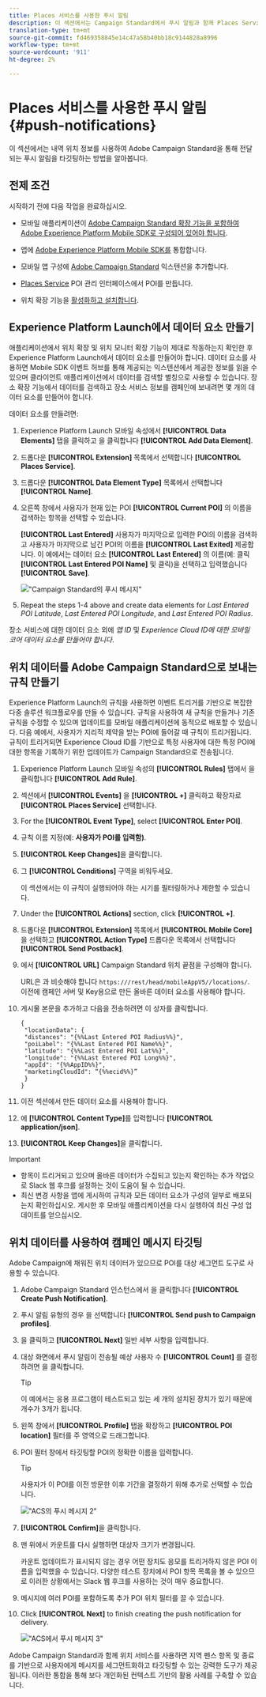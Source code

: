 ```yaml
---
title: Places 서비스를 사용한 푸시 알림
description: 이 섹션에서는 Campaign Standard에서 푸시 알림과 함께 Places Service를 사용하는 방법에 대한 정보를 제공합니다.
translation-type: tm+mt
source-git-commit: fd469358845e14c47a58b40bb18c9144828a8996
workflow-type: tm+mt
source-wordcount: '911'
ht-degree: 2%

---
```



# Places 서비스를 사용한 푸시 알림 {#push-notifications}

이 섹션에서는 내역 위치 정보를 사용하여 Adobe Campaign Standard을 통해 전달되는 푸시 알림을 타깃팅하는 방법을 알아봅니다.

## 전제 조건

시작하기 전에 다음 작업을 완료하십시오.

* 모바일 애플리케이션이 [Adobe Campaign Standard 확장 기능을 포함하여 Adobe Experience Platform Mobile SDK로 구성되어 있어야 합니다](https://aep-sdks.gitbook.io/docs/using-mobile-extensions/adobe-campaign-standard).

* 앱에 [Adobe Experience Platform Mobile SDK를](https://aep-sdks.gitbook.io/docs/getting-started/get-the-sdk) 통합합니다.
* 모바일 앱 구성에 [Adobe Campaign Standard](https://aep-sdks.gitbook.io/docs/using-mobile-extensions/adobe-campaign-standard) 익스텐션을 추가합니다.

* [Places Service](/help/poi-mgmt-ui/create-a-poi-ui.md) POI 관리 인터페이스에서 POI를 만듭니다.

* 위치 확장 기능을 [활성화하고 설치합니다](/help/places-ext-aep-sdks/places-extension/places-extension.md).


## Experience Platform Launch에서 데이터 요소 만들기

애플리케이션에서 위치 확장 및 위치 모니터 확장 기능이 제대로 작동하는지 확인한 후 Experience Platform Launch에서 데이터 요소를 만들어야 합니다. 데이터 요소를 사용하면 Mobile SDK 이벤트 허브를 통해 제공되는 익스텐션에서 제공한 정보를 읽을 수 있으며 클라이언트 애플리케이션에서 데이터를 검색할 별칭으로 사용할 수 있습니다. 장소 확장 기능에서 데이터를 검색하고 장소 서비스 정보를 캠페인에 보내려면 몇 개의 데이터 요소를 만들어야 합니다.

데이터 요소를 만들려면:

1. Experience Platform Launch 모바일 속성에서 **[!UICONTROL Data Elements]** 탭을 클릭하고 을 클릭합니다 **[!UICONTROL Add Data Element]**.
1. 드롭다운 **[!UICONTROL Extension]** 목록에서 선택합니다 **[!UICONTROL Places Service]**.
1. 드롭다운 **[!UICONTROL Data Element Type]** 목록에서 선택합니다 **[!UICONTROL Name]**.
1. 오른쪽 창에서 사용자가 현재 있는 POI **[!UICONTROL Current POI]** 의 이름을 검색하는 항목을 선택할 수 있습니다.

   **[!UICONTROL Last Entered]** 사용자가 마지막으로 입력한 POI의 이름을 검색하고 사용자가 마지막으로 남긴 POI의 이름을 **[!UICONTROL Last Exited]** 제공합니다. 이 예에서는 데이터 요소 **[!UICONTROL Last Entered]** 의 이름(예: 클릭 **[!UICONTROL Last Entered POI Name]** 및 클릭)을 선택하고 입력했습니다 **[!UICONTROL Save]**.

   ![&quot;Campaign Standard의 푸시 메시지&quot;](/help/assets/ACS_Push1.png)

1. Repeat the steps 1-4 above and create data elements for *Last Entered POI Latitude*, *Last Entered POI Longitude*, and *Last Entered POI Radius*.

장소 서비스에 대한 데이터 요소 외에 *앱 ID* 및 *Experience Cloud ID에 대한 모바일 코어 데이터 요소를 만들어야 합니다*.

## 위치 데이터를 Adobe Campaign Standard으로 보내는 규칙 만들기

Experience Platform Launch의 규칙을 사용하면 이벤트 트리거를 기반으로 복잡한 다중 솔루션 워크플로우를 만들 수 있습니다. 규칙을 사용하여 새 규칙을 만들거나 기존 규칙을 수정할 수 있으며 업데이트를 모바일 애플리케이션에 동적으로 배포할 수 있습니다. 다음 예에서, 사용자가 지리적 제약을 받는 POI에 들어갈 때 규칙이 트리거됩니다. 규칙이 트리거되면 Experience Cloud ID를 기반으로 특정 사용자에 대한 특정 POI에 대한 항목을 기록하기 위한 업데이트가 Campaign Standard으로 전송됩니다.

1. Experience Platform Launch 모바일 속성의 **[!UICONTROL Rules]** 탭에서 을 클릭합니다 **[!UICONTROL Add Rule]**.
1. 섹션에서 **[!UICONTROL Events]** 을 **[!UICONTROL +]** 클릭하고 확장자로 **[!UICONTROL Places Service]** 선택합니다.
1. For the **[!UICONTROL Event Type]**, select **[!UICONTROL Enter POI]**.
1. 규칙 이름 지정(예: **사용자가 POI를 입력함)**.
1. **[!UICONTROL Keep Changes]**&#x200B;을 클릭합니다.
1. 그 **[!UICONTROL Conditions]** 구역을 비워두세요.

   이 섹션에서는 이 규칙이 실행되어야 하는 시기를 필터링하거나 제한할 수 있습니다.

1. Under the **[!UICONTROL Actions]** section, click **[!UICONTROL +]**.
1. 드롭다운 **[!UICONTROL Extension]** 목록에서 **[!UICONTROL Mobile Core]** 을 선택하고 **[!UICONTROL Action Type]** 드롭다운 목록에서 선택합니다 **[!UICONTROL Send Postback]**.
1. 에서 **[!UICONTROL URL]** Campaign Standard 위치 끝점을 구성해야 합니다.

   URL은 과 비슷해야 합니다 `https:///rest/head/mobileAppV5//locations/`.
이전에 캠페인 서버 및 Key용으로 만든 올바른 데이터 요소를 사용해야 합니다.

1. 게시물 본문을 추가하고 다음을 전송하려면 이 상자를 클릭합니다.

   ```
   {
    "locationData": {
    "distances": "{%%Last Entered POI Radius%%}",
    "poiLabel": "{%%Last Entered POI Name%%}",
    "latitude": "{%%Last Entered POI Lat%%}",
    "longitude": "{%%Last Entered POI Long%%}",
    "appId": "{%%AppID%%}",
    "marketingCloudId": “{%%ecid%%}”
    }
   }
   ```

1. 이전 섹션에서 만든 데이터 요소를 사용해야 합니다.
1. 에 **[!UICONTROL Content Type]**&#x200B;를 입력합니다 **[!UICONTROL application/json]**.
1. **[!UICONTROL Keep Changes]**&#x200B;을 클릭합니다.

>[!IMPORTANT]
>
>* 항목이 트리거되고 있으며 올바른 데이터가 수집되고 있는지 확인하는 추가 작업으로 Slack 웹 후크를 설정하는 것이 도움이 될 수 있습니다.
>* 최신 변경 사항을 앱에 게시하여 규칙과 모든 데이터 요소가 구성의 일부로 배포되는지 확인하십시오. 게시한 후 모바일 애플리케이션을 다시 실행하여 최신 구성 업데이트를 얻으십시오.


## 위치 데이터를 사용하여 캠페인 메시지 타깃팅

Adobe Campaign에 채워진 위치 데이터가 있으므로 POI를 대상 세그먼트 도구로 사용할 수 있습니다.

1. Adobe Campaign Standard 인스턴스에서 을 클릭합니다 **[!UICONTROL Create Push Notification]**.
1. 푸시 알림 유형의 경우 을 선택합니다 **[!UICONTROL Send push to Campaign profiles]**.
1. 을 클릭하고 **[!UICONTROL Next]** 일반 세부 사항을 입력합니다.
1. 대상 화면에서 푸시 알림이 전송될 예상 사용자 수 **[!UICONTROL Count]** 를 결정하려면 을 클릭합니다.

   >[!TIP]
   >
   >이 예에서는 응용 프로그램이 테스트되고 있는 세 개의 설치된 장치가 있기 때문에 개수가 3개가 됩니다.

1. 왼쪽 창에서 **[!UICONTROL Profile]** 탭을 확장하고 **[!UICONTROL POI location]** 필터를 주 영역으로 드래그합니다.
1. POI 필터 창에서 타깃팅할 POI의 정확한 이름을 입력합니다.

   >[!TIP]
   >
   >사용자가 이 POI를 이전 방문한 이후 기간을 결정하기 위해 추가로 선택할 수 있습니다.

   ![&quot;ACS의 푸시 메시지 2&quot;](/help/assets/ACS_push2.png)

1. **[!UICONTROL Confirm]**&#x200B;을 클릭합니다.
1. 맨 위에서 카운트를 다시 실행하면 대상자 크기가 변경됩니다.

   카운트 업데이트가 표시되지 않는 경우 어떤 장치도 응모를 트리거하지 않은 POI 이름을 입력했을 수 있습니다. 다양한 테스트 장치에서 POI 항목 목록을 볼 수 있으므로 이러한 상황에서는 Slack 웹 후크를 사용하는 것이 매우 중요합니다.

1. 메시지에 여러 POI를 포함하도록 추가 POI 위치 필터를 끌 수 있습니다.
1. Click **[!UICONTROL Next]** to finish creating the push notification for delivery.

   ![&quot;ACS에서 푸시 메시지 3&quot;](/help/assets/ACS_push3.png)

Adobe Campaign Standard과 함께 위치 서비스를 사용하면 지역 펜스 항목 및 종료를 기반으로 사용자에게 메시지를 세그먼트화하고 타깃팅할 수 있는 강력한 도구가 제공됩니다. 이러한 통합을 통해 보다 개인화된 컨텍스트 기반의 활용 사례를 구축할 수 있습니다.
